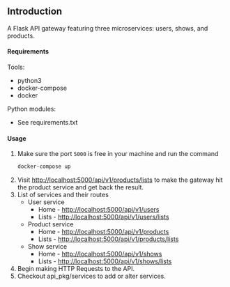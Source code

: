 ## Introduction
A Flask API gateway featuring three microservices: users, shows, and products.

#### Requirements
Tools:
- python3
- docker-compose
- docker

Python modules:
- See requirements.txt

#### Usage
1. Make sure the port `5000` is free in your machine and run the command
    ```bash
    docker-compose up
    ```
2. Visit [http://localhost:5000/api/v1/products/lists](http://localhost:5000/api/v1/products/lists) to make the gateway hit the product service and get back the result.
3. List of services and their routes
    - User service
        - Home - [http://localhost:5000/api/v1/users](http://localhost:5000/api/v1/users)
        - Lists - [http://localhost:5000/api/v1/users/lists](http://localhost:5000/api/v1/users/lists)
    - Product service
        - Home - [http://localhost:5000/api/v1/products](http://localhost:5000/api/v1/products)
        - Lists - [http://localhost:5000/api/v1/products/lists](http://localhost:5000/api/v1/products/lists)
    - Show service
        - Home - [http://localhost:5000/api/v1/shows](http://localhost:5000/api/v1/shows)
        - Lists - [http://localhost:5000/api/v1/shows/lists](http://localhost:5000/api/v1/shows/lists)
5. Begin making HTTP Requests to the API.
6. Checkout api_pkg/services to add or alter services.

